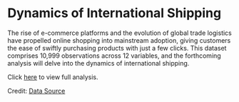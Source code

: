 # Dynamics of International Shipping  
The rise of e-commerce platforms and the evolution of global trade logistics have propelled online shopping into mainstream adoption, giving customers the ease of swiftly purchasing products with just a few clicks. This dataset comprises 10,999 observations across 12 variables, and the forthcoming analysis will delve into the dynamics of international shipping.

Click [here](https://github.com/zrseah/Shipping_Analysis/blob/main/shipping_analysis_rmarkdown.md) to view full analysis.

Credit: [Data Source](https://www.kaggle.com/datasets/nayanack/shipping)
